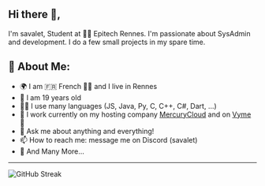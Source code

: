 ## Hi there 👋,           
I'm savalet, Student at 👨‍💻 Epitech Rennes. I'm passionate about SysAdmin and development. I do a few small projects in my spare time.

## 🧐 About Me:
- 🌍 I am 🇫🇷 French 🥐🥖 and I live in Rennes
- 🎂 I am 19 years old
- 👨‍💻 I use many languages (JS, Java, Py, C, C++, C#, Dart, ...)
- 🔭 I work currently on my hosting company [MercuryCloud](https://mcld.fr) and on [Vyme](https://vyme.dev) 🎥
- 💬 Ask me about anything and everything! 
- 📫 How to reach me: message me on Discord (savalet)
- 👯 And Many More...
---

![GitHub Streak](https://streak-stats.demolab.com?user=savalet&theme=onedark&hide_border=true)
